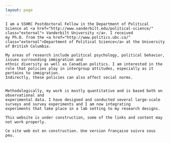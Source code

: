```yaml
---
layout: page
---
```


    I am a SSHRC Postdoctoral Fellow in the Department of Political Science at <a href="http://www.vanderbilt.edu/political-science/" class="external"> Vanderbilt University </a>. I received 
    my Ph.D. from the <a href="http://www.politics.ubc.ca/" class="external">Department of Political Science</a> at the University of British Columbia.
    
    My areas of research include political psychology, political behavior, issues surrounding immigration and 
    ethnic diversity as well as Canadian politics. I am interested in the role that policies play in intergroup attitudes, especially as it pertains to immigration. 
    Indirectly, these policies can also affect social norms.
    
    
    Methodologically, my work is mostly quantitative and is based both on observational and 
    experimental data. I have designed and conducted several large-scale surveys and survey experiments and I am now integrating
    experiments that take place in a lab setting to my research designs.
    
    This website is under construction, some of the links and content may not work properly.
    
    Ce site web est en construction. Une version française suivra sous peu.


